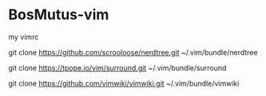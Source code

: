 # BosMutus-vim
my vimrc

git clone https://github.com/scrooloose/nerdtree.git ~/.vim/bundle/nerdtree

git clone https://tpope.io/vim/surround.git ~/.vim/bundle/surround

git clone https://github.com/vimwiki/vimwiki.git ~/.vim/bundle/vimwiki
